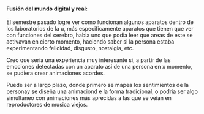 #### Fusión del mundo digital y real:


El semestre pasado logre ver como funcionan algunos aparatos dentro de los laboratorios de la u, más especificamente aparatos que tienen que ver con funciones del cerebro, habia uno que podia leer que areas de este se activavan en cierto momento, haciendo saber si la persona estaba experimentando felicidad, disgusto, nostalgia, etc.

Creo que seria una experiencia muy interesante si, a partir de las emociones detectadas con un aparato asi de una persona en x momento, se pudiera crear animaciones acordes.

Puede ser a largo plazo, donde primero se mapea los sentimientos de la personay se diseña una animaciond e la forma tradicional, o podria ser algo simultaneo con animaciones más aprecidas a las que se veian en reproductores de musica viejos.
